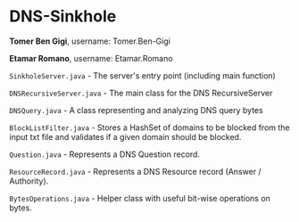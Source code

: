 # DNS-Sinkhole

<b>Tomer Ben Gigi</b>, username: Tomer.Ben-Gigi

<b>Etamar Romano</b>, username: Etamar.Romano

<code>SinkholeServer.java</code> - The server's entry point (including main function)

<code>DNSRecursiveServer.java</code> -  The main class for the DNS RecursiveServer

<code>DNSQuery.java</code> - A class representing and analyzing DNS query bytes

<code>BlockListFilter.java</code> - Stores a HashSet of domains to be blocked from the input txt file and validates if a given domain should be blocked.

<code>Question.java</code> - Represents a DNS Question record.

<code>ResourceRecord.java</code> - Represents a DNS Resource record (Answer / Authority).

<code>BytesOperations.java</code> - Helper class with useful bit-wise operations on bytes.











